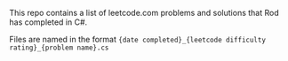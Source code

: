 This repo contains a list of leetcode.com problems and solutions that Rod has completed in C#.

Files are named in the format `{date completed}_{leetcode difficulty rating}_{problem name}.cs`
